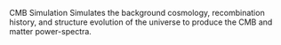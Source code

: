 CMB Simulation
Simulates the background cosmology, recombination history, and structure evolution of the universe to produce the CMB and matter power-spectra.
